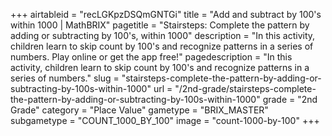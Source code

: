 +++
airtableid = "recLGKpzDSQmGNTGi"
title = "Add and subtract by 100's within 1000 | MathBRIX"
pagetitle = "Stairsteps: Complete the pattern by adding or subtracting by 100's, within 1000"
description = "In this activity, children learn to skip count by 100's and recognize patterns in a series of numbers. Play online or get the app free!"
pagedescription = "In this activity, children learn to skip count by 100's and recognize patterns in a series of numbers."
slug = "stairsteps-complete-the-pattern-by-adding-or-subtracting-by-100s-within-1000"
url = "/2nd-grade/stairsteps-complete-the-pattern-by-adding-or-subtracting-by-100s-within-1000"
grade = "2nd Grade"
category = "Place Value"
gametype = "BRIX_MASTER"
subgametype = "COUNT_1000_BY_100"
image = "count-1000-by-100"
+++